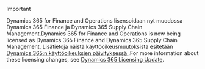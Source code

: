 > [!IMPORTANT]
> <span data-ttu-id="95094-101">Dynamics 365 for Finance and Operations lisensoidaan nyt muodossa Dynamics 365 Finance ja Dynamics 365 Supply Chain Management.</span><span class="sxs-lookup"><span data-stu-id="95094-101">Dynamics 365 for Finance and Operations is now being licensed as Dynamics 365 Finance and Dynamics 365 Supply Chain Management.</span></span> <span data-ttu-id="95094-102">Lisätietoja näistä käyttöoikeusmuutoksista esitetään [Dynamics 365:n käyttöoikeuksien päivityksessä ](https://docs.microsoft.com/dynamics365/licensing/update).</span><span class="sxs-lookup"><span data-stu-id="95094-102">For more information about these licensing changes, see [Dynamics 365 Licensing Update](https://docs.microsoft.com/dynamics365/licensing/update).</span></span> 
